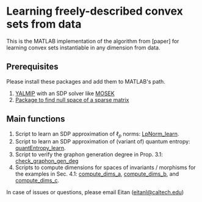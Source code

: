 # Learning freely-described convex sets from data
This is the MATLAB implementation of the algorithm from [paper] for learning convex sets instantiable in any dimension from data.

## Prerequisites
Please install these packages and add them to MATLAB's path.
1. [YALMIP](https://yalmip.github.io/download/) with an SDP solver like [MOSEK](https://www.mosek.com/downloads/)
2. [Package to find null space of a sparse matrix](https://www.mathworks.com/matlabcentral/fileexchange/11120-null-space-of-a-sparse-matrix)

## Main functions
1. Script to learn an SDP approximation of $\ell_p$ norms: [LpNorm_learn](/LpNorm_learn.m).
2. Script to learn an SDP approximation of (variant of) quantum entropy: [quantEntropy_learn](/quantEntropy_learn.m).
3. Script to verify the graphon generation degree in Prop. 3.1: [check_graphon_gen_deg](https://github.com/eitangl/anyDimCvxSets/blob/main/check_graphon_gen_deg.m)
4. Scripts to compute dimensions for spaces of invariants / morphisms for the examples in Sec. 4.1: [compute_dims_a](/compute_dims_a.m), [compute_dims_b](/compute_dims_b.m), and [compute_dims_c](/compute_dims_c.m).

In case of issues or questions, please email Eitan (eitanl@caltech.edu)

